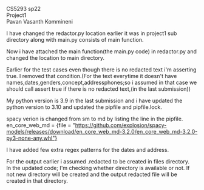 CS5293 sp22  
Project1  
Pavan Vasanth Kommineni   

I have changed the redactor.py location earlier it was in project1 sub directory along with main.py consists of main function.   

Now i have attached the main function(the main.py code)  in redactor.py and changed the location to main directory.   

Earlier for the test cases even though there is  no redacted text i'm asserting true. I removed that condition.(For the text everytime it doesn't have names,dates,genders,concept,addressphones;so i assumed in that case we should call assert true if there is no redacted text,(in the last submission))  

My python version is 3.9 in the last submission and i have updated the python version to 3.10 and updated the pipfile and pipfile.lock.  

spacy verion is changed from sm to md by listing the line in the pipfile.  
en_core_web_md = {file = "https://github.com/explosion/spacy-models/releases/download/en_core_web_md-3.2.0/en_core_web_md-3.2.0-py3-none-any.whl"}  

I have added few extra regex patterns for the dates and address.  

For the output earlier i assumed .redacted to be created in files directory.  
In the updated code; I'm checking whether directory is available or not. If not new directory will be created and the output redacted file will be created in that directory.  



